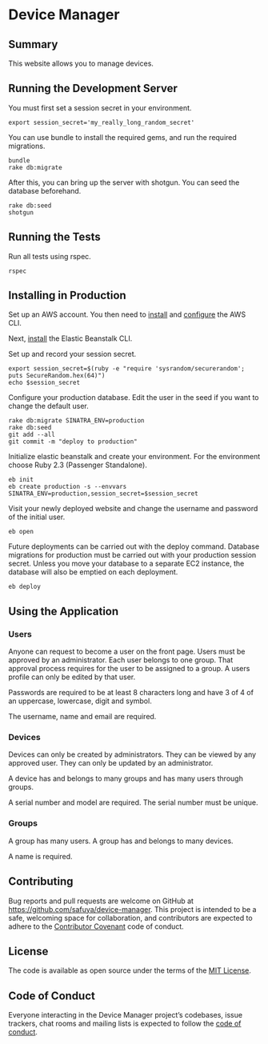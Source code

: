 # Device Manager
## Summary
This website allows you to manage devices.

## Running the Development Server
You must first set a session secret in your environment.
```
export session_secret='my_really_long_random_secret'
```

You can use bundle to install the required gems, and run the required
migrations.
```
bundle
rake db:migrate
```

After this, you can bring up the server with shotgun. You can seed the database
beforehand.
```
rake db:seed
shotgun
```

## Running the Tests
Run all tests using rspec.
```
rspec
```

## Installing in Production
Set up an AWS account. You then need to
[install](https://docs.aws.amazon.com/cli/latest/userguide/installing.html)
and [configure](https://docs.aws.amazon.com/cli/latest/userguide/cli-chap-getting-started.html)
the AWS CLI.

Next, [install](https://docs.aws.amazon.com/elasticbeanstalk/latest/dg/eb-cli3-install.html)
the Elastic Beanstalk CLI.

Set up and record your session secret.

```
export session_secret=$(ruby -e "require 'sysrandom/securerandom'; puts SecureRandom.hex(64)")
echo $session_secret
```

Configure your production database. Edit the user in the seed if you want to
change the default user.

```
rake db:migrate SINATRA_ENV=production
rake db:seed
git add --all
git commit -m "deploy to production"
```

Initialize elastic beanstalk and create your environment. For the environment choose
Ruby 2.3 (Passenger Standalone).

```
eb init
eb create production -s --envvars SINATRA_ENV=production,session_secret=$session_secret
```

Visit your newly deployed website and change the username and password of the
initial user.
```
eb open
```

Future deployments can be carried out with the deploy command. Database
migrations for production must be carried out with your production session
secret. Unless you move your database to a separate EC2 instance, the database
will also be emptied on each deployment.
```
eb deploy
```

## Using the Application
### Users
Anyone can request to become a user on the front page. Users must be approved
by an administrator. Each user belongs to one group. That approval process
requires for the user to be assigned to a group. A users profile can only be
edited by that user.

Passwords are required to be at least 8 characters long and have 3 of 4 of an
uppercase, lowercase, digit and symbol.

The username, name and email are required.

### Devices
Devices can only be created by administrators. They can be viewed by any
approved user. They can only be updated by an administrator.

A device has and belongs to many groups and has many users through groups.

A serial number and model are required. The serial number must be unique.

### Groups

A group has many users. A group has and belongs to many devices.

A name is required.

## Contributing

Bug reports and pull requests are welcome on GitHub at
https://github.com/safuya/device-manager. This project is intended to be a safe,
welcoming space for collaboration, and contributors are expected to adhere to
the [Contributor Covenant](http://contributor-covenant.org) code of conduct.

## License

The code is available as open source under the terms of the
[MIT License](https://opensource.org/licenses/MIT).

## Code of Conduct

Everyone interacting in the Device Manager project’s codebases, issue trackers,
chat rooms and mailing lists is expected to follow the
[code of conduct](https://github.com/safuya/device-manager/blob/master/CODE_OF_CONDUCT.md).

